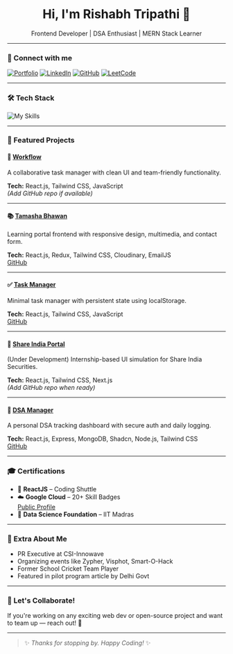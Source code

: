 <h1 align="center">Hi, I'm Rishabh Tripathi 👋</h1>
<p align="center">Frontend Developer | DSA Enthusiast | MERN Stack Learner</p>

---

### 🔗 Connect with me

[![Portfolio](https://img.shields.io/badge/Portfolio-rishabh--tripathi--dev.vercel.app-blue?style=flat-square&logo=vercel)](https://rishabh-tripathi-dev.vercel.app/)
[![LinkedIn](https://img.shields.io/badge/LinkedIn-rishabh--tripathi-blue?style=flat-square&logo=linkedin)](https://www.linkedin.com/in/rishabh-tripathi-9985aa319/)
[![GitHub](https://img.shields.io/badge/GitHub-Rishabh503-000?style=flat-square&logo=github)](https://github.com/Rishabh503)
[![LeetCode](https://img.shields.io/badge/LeetCode-Rishabh2906-orange?style=flat-square&logo=leetcode)](https://leetcode.com/u/Rishabh2906/)

---

### 🛠 Tech Stack

![My Skills](https://skillicons.dev/icons?i=js,react,nextjs,nodejs,tailwind,cpp,java,python,mongodb,git,vercel)

---

### 🚀 Featured Projects

#### 🔧 [Workflow](https://workflow-nu-hazel.vercel.app/)
A collaborative task manager with clean UI and team-friendly functionality.

**Tech:** React.js, Tailwind CSS, JavaScript  
*(Add GitHub repo if available)*

---

#### 📚 [Tamasha Bhawan](https://tamasha-bhawan.vercel.app/)
Learning portal frontend with responsive design, multimedia, and contact form.

**Tech:** React.js, Redux, Tailwind CSS, Cloudinary, EmailJS  
[GitHub](https://github.com/Rishabh503/tamasha-bhawan)

---

#### ✅ [Task Manager](https://todo-neon-psi.vercel.app/)
Minimal task manager with persistent state using localStorage.

**Tech:** React.js, Tailwind CSS, JavaScript  
[GitHub](https://github.com/Rishabh503/todo)

---

#### 🧪 [Share India Portal](https://shareindia-project.vercel.app/)
(Under Development) Internship-based UI simulation for Share India Securities.

**Tech:** React.js, Tailwind CSS, Next.js  
*(Add GitHub repo when ready)*

---

#### 🧠 [DSA Manager](https://dsa-frontend-one.vercel.app/)
A personal DSA tracking dashboard with secure auth and daily logging.

**Tech:** React.js, Express, MongoDB, Shadcn, Node.js, Tailwind CSS  
[GitHub](https://github.com/Rishabh503/dsa-frontend)

---

### 🎓 Certifications

- 📘 **ReactJS** – Coding Shuttle  
- ☁️ **Google Cloud** – 20+ Skill Badges  
  [Public Profile](https://www.cloudskillsboost.google/public_profiles/84b424f4-a56f-4816-940c-97d167eae8ff)  
- 🧠 **Data Science Foundation** – IIT Madras

---

### 🏏 Extra About Me

- PR Executive at CSI-Innowave  
- Organizing events like Zypher, Visphot, Smart-O-Hack  
- Former School Cricket Team Player  
- Featured in pilot program article by Delhi Govt

---

### 📩 Let's Collaborate!

If you're working on any exciting web dev or open-source project and want to team up — reach out! 🚀

---

> ✨ *Thanks for stopping by. Happy Coding!* ✨
